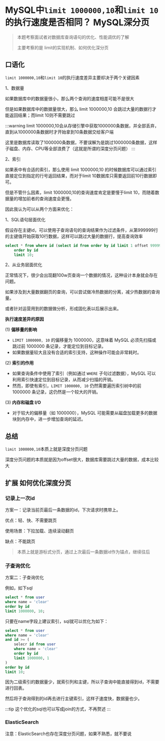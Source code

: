 # MySQL中`limit 1000000,10`和`limit 10`的执行速度是否相同？ MySQL深分页

>  本题考察面试者对数据库查询语句的优化、性能调优的了解
> 
>  主要考察的是 limit的实现机制、如何优化深分页

## 口语化

`limit 1000000,10`和`limit 10`的执行速度差异主要却决于两个关键因素

1、数据量

如果数据库中的数据量很小，那么两个查询的速度相差可能不是很大

但是如果数据库中的数据量很大，那么 limit 1000000,10 会跳过大量的数据行才能返回结果；而limit 10则不需要跳过

:::warning
limit 1000000,10会从存储引擎中获取1000000条数据，并全部丢弃，直到从1000000条数据时才开始拿到10条数据交给客户端

这里是数据库读取了1000000条数据，不要误解为是跳过1000000条数据，这样子磁盘、内存、CPU等全部浪费了（这就是所谓的深度分页问题）
:::

2、索引

如果表中有合适的索引，那么使用 limit 1000000,10 的时候数据库可以通过索引直接定位到指定的行号返回结果，而对于limit 10数据库只需要返回前10行数据即可。



但是不管什么因素，limit 1000000,10的查询速度肯定是要慢于limit 10，而随着数据量的增加前者的查询速度会更慢。

因此我认为可以从两个方面来优化：

1、SQL语句层面优化

假设存在主键id，可以使用子查询语句的查询结果作为过滤条件，从第999999行的主键值开始获取10行数据，这样可以跳过大量的数据行，提高查询效率

```sql
select * from where id (select id from order by id limit 1 offset 999999)
    order by id
    limit 10;
```

2、从业务层面优化

正常情况下，很少会出现翻100w页查询一个数据的情况，这种设计本身就会存在问题。

如果涉及到大量数据翻页的查询，可以尝试做冷热数据的分离，减少热数据的查询量。

或者针对运营用到的数据做分析，形成固化表以后展示出来。



 **执行速度差异的原因**

(1) **偏移量的影响**

-   `LIMIT 1000000, 10` 的偏移量为 1000000，这意味着 MySQL 必须先扫描或跳过前 1000000 条记录，才能定位到目标记录。
-   如果数据量较大且没有合适的索引支持，这种操作可能会非常耗时。

(2) **索引的作用**

-   如果查询条件中使用了索引（例如通过 `WHERE` 子句过滤数据），MySQL 可以利用索引快速定位到目标记录，从而减少扫描的开销。
-   然而，即使有索引，`LIMIT 1000000, 10` 仍然需要遍历索引树中的前 1000000 条记录，这仍然是一个较大的开销。

(3) **内存和磁盘 I/O**

-   对于较大的偏移量（如 1000000），MySQL 可能需要从磁盘加载更多的数据块到内存中，进一步增加查询的延迟。


## 总结

`limit 1000000,10`本质上就是深度分页问题

深度分页问题的本质就是因为offset很大，数据库需要跳过大量的数据，成本比较大




## 扩展 如何优化深度分页

### 记录上一次id

方案一：记录当前页最后一条数据的id，下次请求时携带上。

优点：轻、快、不需要跳页

使用场景：下拉加载、连续滚动翻页

缺点：不能跳页

> 本质上就是游标式分页，通过上次最后一条数据id作为锚点，继续往后

### 子查询优化

方案二：子查询优化

例如，如下sql
```sql
select * from user
where name = 'clear'
order by id
limit 1000000, 10;
```

只要在name字段上建议索引，sql就可以优化为如下：

```sql
select * from user
where name = 'clear'
and id >= (
    selecr id from user
    where name = 'clear'
    order by id
    limit 1000000, 1
)
order by id
limit 10;
```
因为二级索引的数据量少，就索引列和主键，所以子查询中能直接得到id，不需要进行回表。

然后将子查询得到的id再去进行主键索引，这样子速度快，数据量也少。

:::tip
这个优化的sql也可以写成join的方式，不再赘述
:::

### ElasticSearch

注意：ElasticSearch也存在深度分页问题，如果不熟悉，就不要说